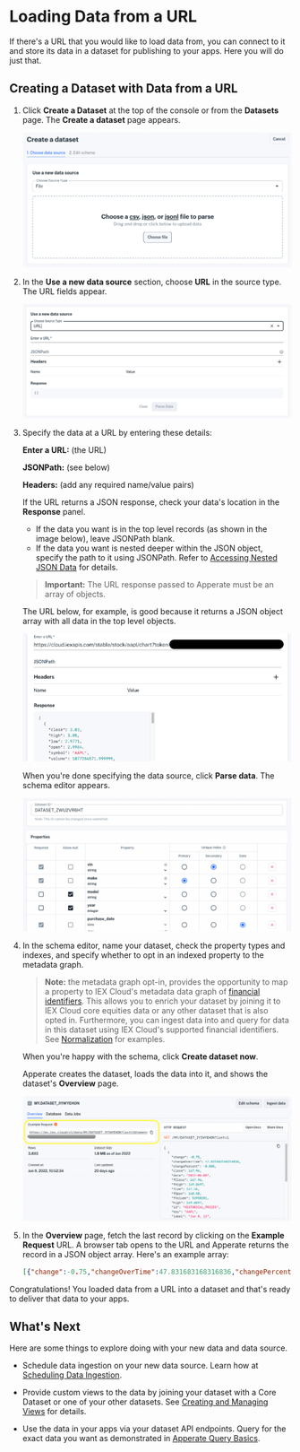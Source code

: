 # Loading Data from a URL

If there's a URL that you would like to load data from, you can connect to it and store its data in a dataset for publishing to your apps. Here you will do just that.

## Creating a Dataset with Data from a URL

1. Click **Create a Dataset** at the top of the console or from the **Datasets** page. The **Create a dataset** page appears.

    ![](./loading-data-from-a-url/create-dataset.png)

1. In the **Use a new data source** section, choose **URL** in the source type. The URL fields appear.

    ![](./loading-data-from-a-url/use-new-url-data-source.png)

1. Specify the data at a URL by entering these details:

    **Enter a URL:** (the URL)

    **JSONPath:** (see below)

    **Headers:** (add any required name/value pairs)

    If the URL returns a JSON response, check your data's location in the **Response** panel.

    - If the data you want is in the top level records (as shown in the image below), leave JSONPath blank.
    - If the data you want is nested deeper within the JSON object, specify the path to it using JSONPath. Refer to [Accessing Nested JSON Data](./accessing-nested-json-data.md) for details.

    > **Important:** The URL response passed to Apperate must be an array of objects.

    The URL below, for example, is good because it returns a JSON object array with all data in the top level objects.

    ![](./loading-data-from-a-url/aapl-chart-data-max-url-data-source.png)

    When you're done specifying the data source, click **Parse data**. The schema editor appears.

    ![](./loading-data-from-a-url/dataset-schema-editor.png)

1. In the schema editor, name your dataset, check the property types and indexes, and specify whether to opt in an indexed property to the metadata graph. 

    > **Note:** the metadata graph opt-in, provides the opportunity to map a property to IEX Cloud's metadata data graph of [financial identifiers](../reference/financial-identifiers.md). This allows you to enrich your dataset by joining it to IEX Cloud core equities data or any other dataset that is also opted in. Furthermore, you can ingest data into and query for data in this dataset using IEX Cloud's supported financial identifiers. See [Normalization](../managing-your-data/defining-schemas/normalization.md) for examples.

    When you're happy with the schema, click **Create dataset now**.

    Apperate creates the dataset, loads the data into it, and shows the dataset's **Overview** page.

    ![](./loading-data-from-a-url/dataset-overview.png)

1. In the **Overview** page, fetch the last record by clicking on the **Example Request** URL. A browser tab opens to the URL and Apperate returns the record in a JSON object array. Here's an example array:

    ```json
    [{"change":-0.75,"changeOverTime":47.831683168316836,"changePercent":-0.005,"close":147.96,"date":"2022-06-08","fClose":147.96,"fHigh":149.8697,"fLow":147.46,"fOpen":148.58,"fVolume":53950201,"high":149.8697,"id":"HISTORICAL_PRICES","key":"AAPL","label":"Jun 8, 22","low":147.46,"marketChangeOverTime":47.831683168316836,"open":148.58,"subkey":"","symbol":"AAPL","uClose":147.96,"uHigh":149.8697,"uLow":147.46,"uOpen":148.58,"updated":1654736422000,"uVolume":53950201,"volume":53950201}]
    ```

Congratulations! You loaded data from a URL into a dataset and that's ready to deliver that data to your apps.

## What's Next

Here are some things to explore doing with your new data and data source.

- Schedule data ingestion on your new data source. Learn how at [Scheduling Data Ingestion](./scheduling-data-ingestion.md).

- Provide custom views to the data by joining your dataset with a Core Dataset or one of your other datasets. See [Creating and Managing Views](../managing-your-data/creating-and-managing-views.md) for details.

- Use the data in your apps via your dataset API endpoints. Query for the exact data you want as demonstrated in [Apperate Query Basics](../interacting-with-your-data/apperate-api-basics.md).